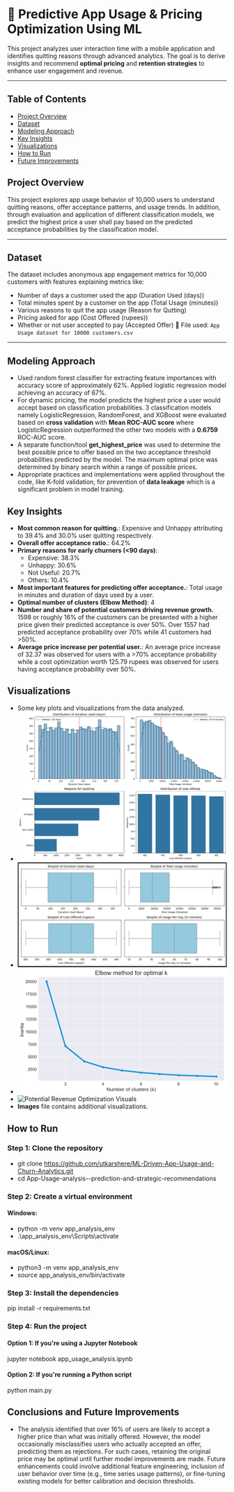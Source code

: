 # 📱 Predictive App Usage & Pricing Optimization Using ML

This project analyzes user interaction time with a mobile application and identifies quitting reasons through advanced analytics. The goal is to derive insights and recommend **optimal pricing** and **retention strategies** to enhance user engagement and revenue.

---
## Table of Contents
- [Project Overview](#project-overview)
- [Dataset](#dataset)
- [Modeling Approach](#modeling-approach)
- [Key Insights](#key-insights)
- [Visualizations](#visualizations)
- [How to Run](#how-to-run)
- [Future Improvements](#future-improvements)


## Project Overview
This project explores app usage behavior of 10,000 users to understand quitting reasons, offer acceptance patterns, and usage trends.
In addition, through evaluation and application of different classification models, we predict the highest price a user shall pay based on the predicted acceptance probabilities by the classification model.

---

## Dataset
The dataset includes anonymous app engagement metrics for 10,000 customers with features explaining metrics like:
- Number of days a customer used the app (Duration Used (days))
- Total minutes spent by a customer on the app (Total Usage (minutes))
- Various reasons to quit the app usage (Reason for Qutting)
- Pricing asked for app (Cost Offered (rupees))
- Whether or not user accepted to pay (Accepted Offer)
📄 File used: `App Usage dataset for 10000 customers.csv`

---

## Modeling Approach
- Used random forest classifier for extracting feature importances with accuracy score of approximately 62%. Applied logistic regression model achieving an accuracy of 67%.
- For dynamic pricing, the model predicts the highest price a user would accept based on classification probabilities. 3 classification models namely LogisticRegression, RandomForest, and XGBoost were evaluated based on **cross validation** with **Mean ROC-AUC score** where LogisticRegression outperformed the other two models with a **0.6759** ROC-AUC score.
- A separate function/tool **get_highest_price** was used to determine the best possible price to offer based on the two acceptance threshold probabilities predicted by the model. The maximum optimal price was determined by binary search within a range of possible prices.
- Appropriate practices and implementations were applied throughout the code, like K-fold validation, for prevention of **data leakage** which is a significant problem in model training.

## Key Insights
- **Most common reason for quitting.**: Expensive and Unhappy attributing to 39.4% and 30.0% user quitting respectively.
- **Overall offer acceptance ratio.**: 64.2%
- **Primary reasons for early churners (<90 days)**:
  - Expensive: 38.3%
  - Unhappy: 30.6%
  - Not Useful: 20.7%
  - Others: 10.4%
- **Most important features for predicting offer acceptance.**: Total usage in minutes and duration of days used by a user.
- **Optimal number of clusters (Elbow Method)**: 4
- **Number and share of potential customers driving revenue growth.** 1598 or roughly 16% of the customers can be presented with a higher price given their predicted acceptance is over 50%. Over 1557 had predicted acceptance probability over 70% while 41 customers had >50%.
- **Average price increase per potential user.**: An average price increase of 32.37 was observed for users with a >70% acceptance probability while a cost optimization worth 125.79 rupees was observed for users having acceptance probability over 50%.

## Visualizations
- Some key plots and visualizations from the data analyzed.
- ![Field Distributions](Images/distributions.png)
- ![Field Boxplots](Images/boxplots.png)
- ![Optimal K clusters](Images/Elbow_analysis_K_means_clustering.png)
- ![Potential Revenue Optimization Visuals](Images/potential_oricing_optimization.png)
- **Images** file contains additional visualizations.

## How to Run

### Step 1: Clone the repository

- git clone https://github.com/utkarshere/ML-Driven-App-Usage-and-Churn-Analytics.git
- cd App-Usage-analysis--prediction-and-strategic-recommendations

### Step 2: Create a virtual environment

#### Windows:
- python -m venv app_analysis_env
- .\app_analysis_env\Scripts\activate

#### macOS/Linux:
- python3 -m venv app_analysis_env
- source app_analysis_env/bin/activate

### Step 3: Install the dependencies

pip install -r requirements.txt

### Step 4: Run the project

#### Option 1: If you're using a Jupyter Notebook
jupyter notebook app_usage_analysis.ipynb

#### Option 2: If you're running a Python script
python main.py

## Conclusions and Future Improvements
- The analysis identified that over 16% of users are likely to accept a higher price than what was initially offered. However, the model occasionally misclassifies users who actually accepted an offer, predicting them as rejections. For such cases, retaining the original price may be optimal until further model improvements are made. Future enhancements could involve additional feature engineering, inclusion of user behavior over time (e.g., time series usage patterns), or fine-tuning existing models for better calibration and decision thresholds.

